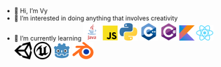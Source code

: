- 👋 Hi, I’m Vy
- 👀 I’m interested in doing anything that involves creativity
- 🌱 I’m currently learning
![Java](/img/java.png) ![Javascript](/img/js.png) ![Python](/img/python.png) ![C++](/img/cpp.png) ![C#](/img/cs.png) ![Kotlin](/img/kotlin.png) ![React](/img/react.png) ![Unity](/img/unity.png) ![Unreal](/img/unreal.png) ![Godot](/img/godot.png) ![Blender](/img/blender.png) 
<!--- 💞️ I’m looking to collaborate on ...
- 📫 How to reach me ...--->

<!---
just-vy/just-vy is a ✨ special ✨ repository because its `README.md` (this file) appears on your GitHub profile.
You can click the Preview link to take a look at your changes.
--->
